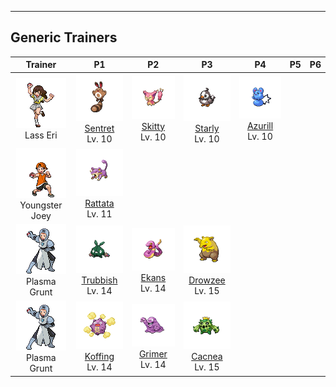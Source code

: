 ---

## Generic Trainers</h3>

| Trainer | P1 | P2 | P3 | P4 | P5 | P6 |
|:-------:|:--:|:--:|:--:|:--:|:--:|:--:|
| ![Lass Eri](../../assets/trainers/lass.png)<br>Lass Eri | ![Sentret](../../assets/sprites/sentret/front.png)<br>[Sentret](../../pokemon/sentret.wild_md/)<br>Lv. 10 | ![Skitty](../../assets/sprites/skitty/front.png)<br>[Skitty](../../pokemon/skitty.wild_md/)<br>Lv. 10 | ![Starly](../../assets/sprites/starly/front.png)<br>[Starly](../../pokemon/starly.wild_md/)<br>Lv. 10 | ![Azurill](../../assets/sprites/azurill/front.png)<br>[Azurill](../../pokemon/azurill.wild_md/)<br>Lv. 10 |
| ![Youngster Joey](../../assets/trainers/youngster.png)<br>Youngster Joey | ![Rattata](../../assets/sprites/rattata/front.png)<br>[Rattata](../../pokemon/rattata.wild_md/)<br>Lv. 11 |
| ![Plasma Grunt](../../assets/trainers/plasma_grunt.png)<br>Plasma Grunt | ![Trubbish](../../assets/sprites/trubbish/front.png)<br>[Trubbish](../../pokemon/trubbish.wild_md/)<br>Lv. 14 | ![Ekans](../../assets/sprites/ekans/front.png)<br>[Ekans](../../pokemon/ekans.wild_md/)<br>Lv. 14 | ![Drowzee](../../assets/sprites/drowzee/front.png)<br>[Drowzee](../../pokemon/drowzee.wild_md/)<br>Lv. 15 |
| ![Plasma Grunt](../../assets/trainers/plasma_grunt.png)<br>Plasma Grunt | ![Koffing](../../assets/sprites/koffing/front.png)<br>[Koffing](../../pokemon/koffing.wild_md/)<br>Lv. 14 | ![Grimer](../../assets/sprites/grimer/front.png)<br>[Grimer](../../pokemon/grimer.wild_md/)<br>Lv. 14 | ![Cacnea](../../assets/sprites/cacnea/front.png)<br>[Cacnea](../../pokemon/cacnea.wild_md/)<br>Lv. 15 |

